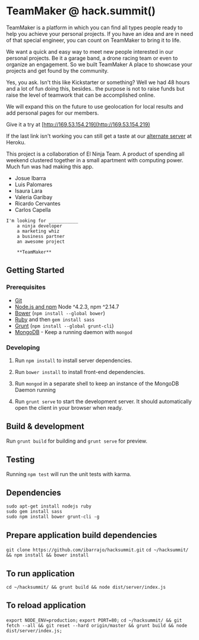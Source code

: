 # TeamMaker @ hack.summit()


TeamMaker is a platform in which you can find all types people ready to help you achieve your personal projects.
If you have an idea and are in need of that special engineer, you can count on TeamMaker to bring it to life.


We want a quick and easy way to meet new people interested in our personal projects. Be it a garage band, a drone racing team or even to organize an engagement. So we built TeamMaker A place to showcase your projects and get found by the community.


Yes, you ask. Isn't this like Kickstarter or something? Well we had 48 hours and a lot of fun doing this, besides.. the purpose is not to raise funds but raise the level of teamwork that can be accomplished online.


We will expand this on the future to use geolocation for local results and add personal pages for our members.


Give it a try at [http://169.53.154.219](http://169.53.154.219)

If the last link isn't working you can still get a taste at our [alternate server](http://team.port.ninja) at Heroku.


This project is a collaboration of El Ninja Team.
A product of spending all weekend clustered together in a small apartment with computing power.
Much fun was had making this app.

- Josue Ibarra
- Luis Palomares
- Isaura Lara
- Valeria Garibay
- Ricardo Cervantes
- Carlos Capella

```
I'm looking for ___________
    a ninja developer
    a marketing whiz
    a business partner
    an awesome project

    **TeamMaker**
```



## Getting Started

### Prerequisites

- [Git](https://git-scm.com/)
- [Node.js and npm](nodejs.org) Node ^4.2.3, npm ^2.14.7
- [Bower](bower.io) (`npm install --global bower`)
- [Ruby](https://www.ruby-lang.org) and then `gem install sass`
- [Grunt](http://gruntjs.com/) (`npm install --global grunt-cli`)
- [MongoDB](https://www.mongodb.org/) - Keep a running daemon with `mongod`

### Developing

1. Run `npm install` to install server dependencies.

2. Run `bower install` to install front-end dependencies.

3. Run `mongod` in a separate shell to keep an instance of the MongoDB Daemon running

4. Run `grunt serve` to start the development server. It should automatically open the client in your browser when ready.

## Build & development

Run `grunt build` for building and `grunt serve` for preview.

## Testing

Running `npm test` will run the unit tests with karma.


## Dependencies

```
sudo apt-get install nodejs ruby
sudo gem install sass
sudo npm install bower grunt-cli -g
```

## Prepare application build dependencies

`git clone https://github.com/ibarrajo/hacksummit.git`
`cd ~/hacksummit/ && npm install && bower install`

## To run application

`cd ~/hacksummit/ && grunt build && node dist/server/index.js`


## To reload application

`export NODE_ENV=production;`
`export PORT=80;`
`cd ~/hacksummit/ && git fetch --all && git reset --hard origin/master && grunt build && node dist/server/index.js;`
